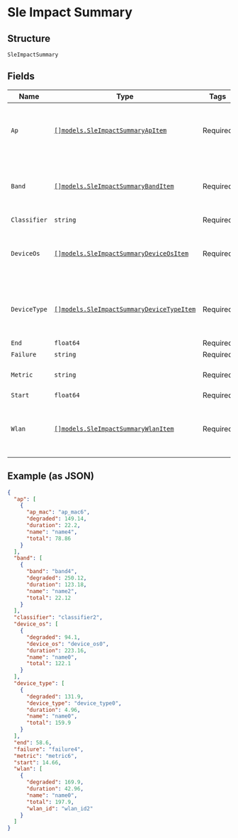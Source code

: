 
# Sle Impact Summary

## Structure

`SleImpactSummary`

## Fields

| Name | Type | Tags | Description |
|  --- | --- | --- | --- |
| `Ap` | [`[]models.SleImpactSummaryApItem`](../../doc/models/sle-impact-summary-ap-item.md) | Required | **Constraints**: *Minimum Items*: `1`, *Unique Items Required* |
| `Band` | [`[]models.SleImpactSummaryBandItem`](../../doc/models/sle-impact-summary-band-item.md) | Required | **Constraints**: *Minimum Items*: `1`, *Unique Items Required* |
| `Classifier` | `string` | Required | - |
| `DeviceOs` | [`[]models.SleImpactSummaryDeviceOsItem`](../../doc/models/sle-impact-summary-device-os-item.md) | Required | **Constraints**: *Minimum Items*: `1`, *Unique Items Required* |
| `DeviceType` | [`[]models.SleImpactSummaryDeviceTypeItem`](../../doc/models/sle-impact-summary-device-type-item.md) | Required | **Constraints**: *Minimum Items*: `1`, *Unique Items Required* |
| `End` | `float64` | Required | - |
| `Failure` | `string` | Required | - |
| `Metric` | `string` | Required | **Constraints**: *Minimum Length*: `1` |
| `Start` | `float64` | Required | - |
| `Wlan` | [`[]models.SleImpactSummaryWlanItem`](../../doc/models/sle-impact-summary-wlan-item.md) | Required | **Constraints**: *Minimum Items*: `1`, *Unique Items Required* |

## Example (as JSON)

```json
{
  "ap": [
    {
      "ap_mac": "ap_mac6",
      "degraded": 149.14,
      "duration": 22.2,
      "name": "name4",
      "total": 78.86
    }
  ],
  "band": [
    {
      "band": "band4",
      "degraded": 250.12,
      "duration": 123.18,
      "name": "name2",
      "total": 22.12
    }
  ],
  "classifier": "classifier2",
  "device_os": [
    {
      "degraded": 94.1,
      "device_os": "device_os0",
      "duration": 223.16,
      "name": "name0",
      "total": 122.1
    }
  ],
  "device_type": [
    {
      "degraded": 131.9,
      "device_type": "device_type0",
      "duration": 4.96,
      "name": "name0",
      "total": 159.9
    }
  ],
  "end": 58.6,
  "failure": "failure4",
  "metric": "metric6",
  "start": 14.66,
  "wlan": [
    {
      "degraded": 169.9,
      "duration": 42.96,
      "name": "name0",
      "total": 197.9,
      "wlan_id": "wlan_id2"
    }
  ]
}
```

